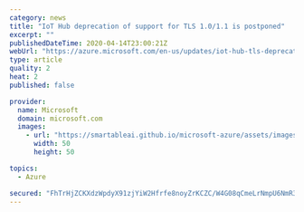 ```yaml
---
category: news
title: "IoT Hub deprecation of support for TLS 1.0/1.1 is postponed"
excerpt: ""
publishedDateTime: 2020-04-14T23:00:21Z
webUrl: "https://azure.microsoft.com/en-us/updates/iot-hub-tls-deprecation-postponed/"
type: article
quality: 2
heat: 2
published: false

provider:
  name: Microsoft
  domain: microsoft.com
  images:
    - url: "https://smartableai.github.io/microsoft-azure/assets/images/organizations/microsoft.com-50x50.jpg"
      width: 50
      height: 50

topics:
  - Azure

secured: "FhTrHjZCKXdzWpdyX91zjYiW2Hfrfe8noyZrKCZC/W4G08qCmeLrNmpU6NmR3FBYPYbqSYAAIQd1opjkw7+/ihqj2baaLkewuRQR/aoD6IlmAditmsQiCd3WLgBnx2NEJ8k9Nb88gnI4lVrz2D1rYPQtidVlnIkQRBrsJFLDmJ4zkjbSZXV6wYQJWB2VDK5y9tVVeSWCxTSLQ26GtQHVLexJ9byCEfysrmxhxDHUNqKdiYJtpgG0F6vsG1brvk+WyR2vMHzTRwv5AaSsjGhl0V9d/CvivXjpwLT3dpNga849Am7BylCtz9XKnEryopW43MfLUBSKQUvGs1xeO8H3Jw==;+yjyn8BPjckeJWa6LCwPPg=="
---
```


